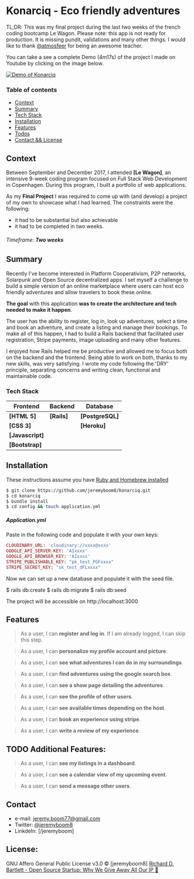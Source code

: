 # Konarciq - Eco friendly adventures

TL;DR: This was my final project during the last two weeks of the french coding bootcamp Le Wagon. Please note: this app is not ready for production. It is missing pundit, validations and many other things. I would like to thank [@atmosfeer](http://github.com/atmosfeer) for being an awesome teacher.

You can take a see a complete Demo (4m17s) of the project I made on Youtube by clicking on the image below.

[![Demo of Konarciq](https://img.youtube.com/vi/sr6BoEmeDF0/0.jpg)](https://www.youtube.com/watch?v=sr6BoEmeDF0)

### Table of contents

* [Context](#context)
* [Summary](#summary)
* [Tech Stack](#tech-stack)
* [Installation](#installation)
* [Features](#features)
* [Todos](#todo-aditional-features)
* [Contact && License](#contact)

## Context

Between September and December 2017, I attended **[Le Wagon]**, an intensive 9-week coding program focused on Full Stack Web Development in Copenhagen. During this program, I built a portfolio of web applications.

As my **Final Project** I was required to come up with (and develop) a project of my own to showcase what I had learned. The constraints were the following:
- it had to be substantial but also achievable
- it had to be completed in two weeks.
###### Timeframe:  _**Two weeks**_

## Summary

Recently I've become interested in Platform Cooperativism, P2P networks, Solarpunk and Open Source decentralized apps. I set myself a challenge to build a simple version of an online marketplace where users can host eco friendly adventures and allow travelers to book these online.

**The goal** with this application **was to create the architecture and tech needed to make it happen**.

The user has the ability to register, log in, look up adventures, select a time and book an adventure, and create a listing and manage their bookings. To make all of this happen, I had to build a Rails backend that facilitated user registration, Stripe payments, image uploading and many other features.

I enjoyed how Rails helped me be productive and allowed me to focus both on the backend and the frontend. Being able to work on both, thanks to my new skills, was very satisfying. I wrote my code following the 'DRY' principle, separating concerns and writing clean, functional and maintainable code.

### Tech Stack

| **Frontend** | **Backend** | **Database** |
| ------ | ------ | ------ |
**[HTML 5]** | **[Rails]** |  **[PostgreSQL]**
**[CSS 3]** |  | **[Heroku]**
**[Javascript]** |
**[Bootstrap]** |

## Installation

These instructions assume you have [Ruby and Homebrew installed](https://github.com/lewagon/setup/blob/master/OSX.md)

```bash
$ git clone https://github.com/jeremyboom8/konarciq.git
$ cd konarciq
$ bundle install
$ cd config && touch application.yml
```
##### Application.yml

Paste in the following code and populate it with your own keys:

```ruby
CLOUDINARY_URL: 'cloudinary://xxxx@xxxx'
GOOGLE_API_SERVER_KEY: 'AIxxxx'
GOOGLE_API_BROWSER_KEY: 'AIxxxx'
STRIPE_PUBLISHABLE_KEY: "pk_test_PGFxxxx"
STRIPE_SECRET_KEY: "sk_test_dFLxxxx"
```

Now we can set up a new database and populate it with the seed file.

$ rails db:create
$ rails db:migrate
$ rails db:seed

The project will be accessible on http://localhost:3000

## Features

> As a user, I can **register and log in**. If I am already logged, I can skip this step.

> As a user, I can **personalize my profile account and picture**.

> As a user, I can **see what adventures I can do in my surroundings**.

> As a user, I can **find adventures using the google search box**.

> As a user, I can **see a show page detailing the adventures**.

> As a user, I can **see the profile of other users**.

> As a user, I can **see available times depending on the host**.

> As a user, I can **book an experience using stripe**.

> As a user, I can **write a review of my experience**.

## TODO Additional Features:

> As a user, I can **see my listings in a dashboard**.

> As a user, I can **see a calendar view of my upcoming event**.

> As a user, I can **send a message other users**.

## Contact

* e-mail: jeremy.boom77@gmail.com
* Twitter: [@jeremyboom8](https://twitter.com/jeremyboom8 "twitterhandle on twitter")
* LinkdeIn: [/jeremyboom]

License:
--
GNU Affero General Public License v3.0 © [jeremyboom8]
[Richard D. Bartlett - Open Source Startup: Why We Give Away All Our IP 🐝
](https://medium.com/enspiral-tales/open-source-startup-why-we-give-away-all-our-ip-d763e58134ea)
